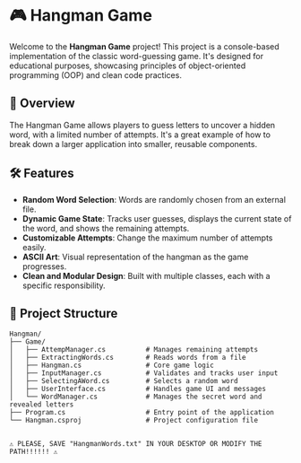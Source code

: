 # 🎮 Hangman Game

Welcome to the **Hangman Game** project! This project is a console-based implementation of the classic word-guessing game. It's designed for educational purposes, showcasing principles of object-oriented programming (OOP) and clean code practices.

## 📖 Overview

The Hangman Game allows players to guess letters to uncover a hidden word, with a limited number of attempts. It's a great example of how to break down a larger application into smaller, reusable components.

## 🛠 Features

- **Random Word Selection**: Words are randomly chosen from an external file.
- **Dynamic Game State**: Tracks user guesses, displays the current state of the word, and shows the remaining attempts.
- **Customizable Attempts**: Change the maximum number of attempts easily.
- **ASCII Art**: Visual representation of the hangman as the game progresses.
- **Clean and Modular Design**: Built with multiple classes, each with a specific responsibility.

## 📂 Project Structure

```plaintext
Hangman/
├── Game/
│   ├── AttempManager.cs          # Manages remaining attempts
│   ├── ExtractingWords.cs        # Reads words from a file
│   ├── Hangman.cs                # Core game logic
│   ├── InputManager.cs           # Validates and tracks user input
│   ├── SelectingAWord.cs         # Selects a random word
│   ├── UserInterface.cs          # Handles game UI and messages
│   └── WordManager.cs            # Manages the secret word and revealed letters
├── Program.cs                    # Entry point of the application
└── Hangman.csproj                # Project configuration file


⚠ PLEASE, SAVE "HangmanWords.txt" IN YOUR DESKTOP OR MODIFY THE PATH!!!!!! ⚠
